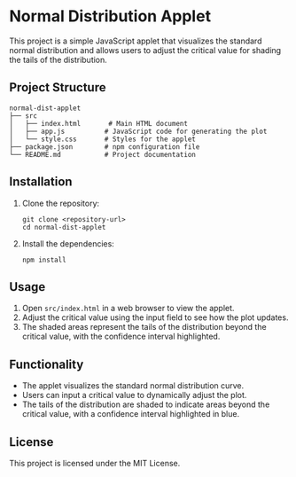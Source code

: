 # Normal Distribution Applet

This project is a simple JavaScript applet that visualizes the standard normal distribution and allows users to adjust the critical value for shading the tails of the distribution.

## Project Structure

```
normal-dist-applet
├── src
│   ├── index.html       # Main HTML document
│   ├── app.js          # JavaScript code for generating the plot
│   └── style.css       # Styles for the applet
├── package.json        # npm configuration file
└── README.md           # Project documentation
```

## Installation

1. Clone the repository:
   ```
   git clone <repository-url>
   cd normal-dist-applet
   ```

2. Install the dependencies:
   ```
   npm install
   ```

## Usage

1. Open `src/index.html` in a web browser to view the applet.
2. Adjust the critical value using the input field to see how the plot updates.
3. The shaded areas represent the tails of the distribution beyond the critical value, with the confidence interval highlighted.

## Functionality

- The applet visualizes the standard normal distribution curve.
- Users can input a critical value to dynamically adjust the plot.
- The tails of the distribution are shaded to indicate areas beyond the critical value, with a confidence interval highlighted in blue.

## License

This project is licensed under the MIT License.
